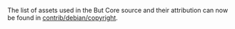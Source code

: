 The list of assets used in the But Core source and their attribution can now be found in [contrib/debian/copyright](../contrib/debian/copyright).
